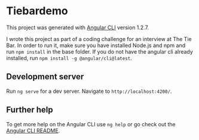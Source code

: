 # Tiebardemo

This project was generated with [Angular CLI](https://github.com/angular/angular-cli) version 1.2.7.

I wrote this project as part of a coding challenge for an interview at The Tie Bar. In order to run it, make sure you have installed Node.js and npm and run `npm install` in the base folder. If you do not have the angular cli already installed, run `npm install -g @angular/cli@latest`.

## Development server

Run `ng serve` for a dev server. Navigate to `http://localhost:4200/`.

## Further help

To get more help on the Angular CLI use `ng help` or go check out the [Angular CLI README](https://github.com/angular/angular-cli/blob/master/README.md).
